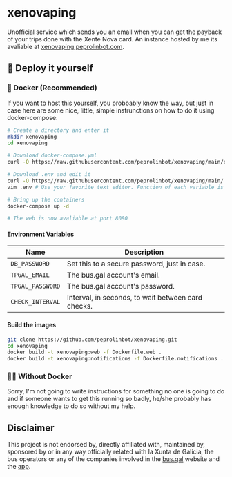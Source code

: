 # xenovaping

Unofficial service which sends you an email when you can get the payback of your trips done with the Xente Nova card. 
An instance hosted by me its avaliable at [xenovaping.peprolinbot.com](https://xenovaping.peprolinbot.com/).

## 🔧 Deploy it yourself

### 🐳 Docker (Recommended)

If you want to host this yourself, you probbably know the way, but just in case here are some nice, little, simple instrunctions on how to do it using docker-compose:

```bash
# Create a directory and enter it
mkdir xenovaping
cd xenovaping

# Download docker-compose.yml
curl -O https://raw.githubusercontent.com/peprolinbot/xenovaping/main/docker-compose.yml

# Download .env and edit it
curl -O https://raw.githubusercontent.com/peprolinbot/xenovaping/main/.env.example --output .env
vim .env # Use your favorite text editor. Function of each variable is described below

# Bring up the containers
docker-compose up -d

# The web is now avaliable at port 8080
```

#### Environment Variables

| Name              | Description                                        |
|-------------------|----------------------------------------------------|
| `DB_PASSWORD`     | Set this to a secure password, just in case.       |
| `TPGAL_EMAIL`     | The bus.gal account's email.                       |
| `TPGAL_PASSWORD`  | The bus.gal account's password.                    |
| `CHECK_INTERVAL`  | Interval, in seconds, to wait between card checks. |

#### Build the images

```bash
git clone https://github.com/peprolinbot/xenovaping.git
cd xenovaping
docker build -t xenovaping:web -f Dockerfile.web .
docker build -t xenovaping:notifications -f Dockerfile.notifications .
```

### 💪🏻 Without Docker

Sorry, I'm not going to write instructions for something no one is going to do and if someone wants to get this running so badly, he/she probably has enough knowledge to do so without my help.

## Disclaimer

This project is not endorsed by, directly affiliated with, maintained by, sponsored by or in any way officially related with la Xunta de Galicia, the bus operators or any of the companies involved in the [bus.gal](https://www.bus.gal/) website and the [app](https://play.google.com/store/apps/details?id=gal.xunta.transportepublico).
